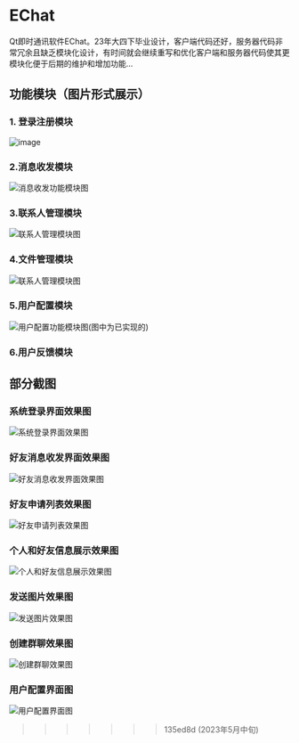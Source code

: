 # EChat
​	Qt即时通讯软件EChat。23年大四下毕业设计，客户端代码还好，服务器代码非常冗余且缺乏模块化设计，有时间就会继续重写和优化客户端和服务器代码使其更模块化便于后期的维护和增加功能...

## 功能模块（图片形式展示）

### 1. 登录注册模块

![image](.\部分截图\md\登录注册模块处理流程图.png)



### 2.消息收发模块

![消息收发功能模块图](.\部分截图\md\消息收发功能模块图.png)



### 3.联系人管理模块

![联系人管理模块图](.\部分截图\md\联系人管理模块图.png)



### 4.文件管理模块

![联系人管理模块图](.\部分截图\md\联系人管理模块图.png)

### 5.用户配置模块

![用户配置功能模块图(图中为已实现的)](.\部分截图\md\用户配置功能模块图(图中为已实现的).png)



### 6.用户反馈模块




## 部分截图
### 系统登录界面效果图

![系统登录界面效果图](.\部分截图\系统登录界面效果图.png)




### 好友消息收发界面效果图

![好友消息收发界面效果图](.\部分截图\好友消息收发界面效果图.png)



### 好友申请列表效果图

![好友申请列表效果图](.\部分截图\好友申请列表效果图.png)



### 个人和好友信息展示效果图

![个人和好友信息展示效果图](.\部分截图\个人和好友信息展示效果图.png)



### 发送图片效果图

![发送图片效果图](.\部分截图\发送图片效果图.png)



### 创建群聊效果图

![创建群聊效果图](.\部分截图\创建群聊效果图.png)



### 用户配置界面图

![用户配置界面图](.\部分截图\用户配置界面图.png)



>>>>>>> 135ed8d (2023年5月中旬)
